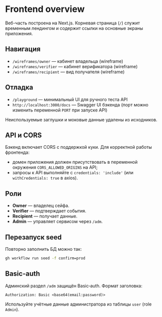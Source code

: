# Frontend overview

Веб-часть построена на Next.js. Корневая страница (`/`) служит временным лендингом и содержит ссылки на основные экраны приложения.

## Навигация
- `/wireframes/owner` — кабинет владельца (wireframe)
- `/wireframes/verifier` — кабинет верификатора (wireframe)
- `/wireframes/recipient` — вид получателя (wireframe)

## Отладка
- `/playground` — минимальный UI для ручного теста API
- `http://localhost:3000/docs` — Swagger UI бэкенда (порт можно изменить переменной `PORT` при запуске API)

Неиспользуемые заглушки и моковые данные удалены из исходников.

## API и CORS
Бэкенд включает CORS с поддержкой куки. Для корректной работы фронтенда:
- домен приложения должен присутствовать в переменной окружения `CORS_ALLOWED_ORIGINS` на API;
- запросы к API выполняйте с `credentials: 'include'` (или `withCredentials: true` в axios).

## Роли
- **Owner** — владелец сейфа.
- **Verifier** — подтверждает события.
- **Recipient** — получает данные.
- **Admin** — управляет сервисом через `/adm`.

## Перезапуск seed
Повторно заполнить БД можно так:
```bash
gh workflow run seed -f confirm=prod
```

## Basic-auth
Админский раздел `/adm` защищён Basic‑auth. Формат заголовка:

```
Authorization: Basic <base64(email:password)>
```

Используйте учётные данные администратора из таблицы `user` (role `Admin`).
